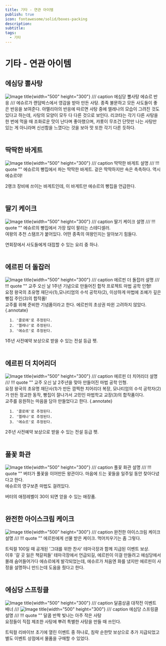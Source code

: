 ```yaml
---
title: 기타 - 연관 아이템
publish: true
icon: fontawesome/solid/boxes-packing
description: 
subtitle: 
tags:
  - 기타
---
```


# 기타 - 연관 아이템

## 에심당 뽈사탕 
![Image title](https://vitamink1.github.io/ashur-note/assets/others/item/item3.png){width="500" height="300"}
/// caption
에심당 뽈사탕 에슈르 반응
///
에슈르가 랜덤박스에서 영감을 받아 만든 사탕. 종족 불문하고 모든 사도들이 좋은 반응을 보여준다.
아멜리아의 반응에 따르면 사탕 중에 엘레나의 모습이 그려진 것도 있다고 하는데, 사탕의 모양이 모두 다 다른 것으로 보인다.
리코타는 각기 다른 사탕을 한 번에 먹을 때 조화로운 맛이 난다며 좋아했으며, 캬롯이 무조건 단맛만 나는 사탕만 있는 게 아니라며 신선함을 느꼈다는 것을 보아 맛 또한 각기 다른 듯하다.
<br>
<br>

## 딱딱한 바게트
![Image title](https://vitamink1.github.io/ashur-note/assets/others/item/item1.png){width="500" height="300"}
/// caption
딱딱한 바게트 설명
///
!!! quote ""
      에슈르의 빵집에서 파는 딱딱한 바게트. 겉은 딱딱하지만 속은 촉촉하다. 역시 에슈르야!

2랭크 장비에 쓰이는 바게트인데, 이 바게트만 에슈르의 빵집을 언급한다.
<br>
<br>

## 딸기 케이크
![Image title](https://vitamink1.github.io/ashur-note/assets/others/item/item2.png){width="500" height="300"}
/// caption
딸기 케이크 설명
///
!!! quote ""
      에슈르의 빵집에서 가장 많이 팔리는 스테디셀러.<br>
      여왕의 추천 스탬프가 붙어있다. 어떤 종족의 여왕인지는 알아보기 힘들다.

연회장에서 사도들에게 대접할 수 있는 요리 중 하나.
<br>
<br>

## 에르핀 더 돌잡러
![Image title](https://vitamink1.github.io/ashur-note/assets/others/item/item4.png){width="500" height="300"}
/// caption
에르핀 더 돌잡러 설명
///
!!! quote ""
      교주 오신 날 1주년 기념으로 만들어진 합작 프로젝트 마법 공학 인형!<br>
      요정 왕국의 초유명 재단사(1),모나티엄의 수석 공학자(2), 이상하게 마법에 조예가 깊은 빵집 주인(3)의 합작품!<br>
      교주를 위해 준비한 기념품이라고 한다. 에르핀의 초상권 따윈 고려하지 않았다.
      {.annotate}

      1. '클로에'로 추정된다.
      2. '엘레나'로 추정된다.
      3. '에슈르'로 추정된다.

1주년 사전예약 보상으로 받을 수 있는 전설 등급 펫.
<br>
<br>

## 에르핀 더 치어리더
![Image title](https://vitamink1.github.io/ashur-note/assets/others/item/item5.png){width="500" height="300"}
/// caption
에르핀 더 치어리더 설명
///
!!! quote ""
      교주 오신 날 2주년을 맞아 만들어진 마법 공학 인형.<br>
      요정 왕국의 초유명 재단사(1)가 만든 깜찍한 치어리더 복장, 모나티엄의 수석 공학자(2)가 만든 정교한 동작, 빵집이 잘나가서 고민인 마법학교 교장(3)의 합작품이다.<br>
      교주를 응원하는 마음을 담아 만들었다고 한다.
      {.annotate}

      1. '클로에'로 추정된다.
      2. '엘레나'로 추정된다.
      3. '에슈르'로 추정된다.

2주년 사전예약 보상으로 받을 수 있는 전설 등급 펫.
<br>
<br>

## 풀꽃 화관
![Image title](https://vitamink1.github.io/ashur-note/assets/others/item/item7.png){width="500" height="300"}
/// caption
풀꽃 화관 설명
///
!!! quote ""
      버터가 풀꽃을 이어만든 왕관이다. 마음에 드는 꽃들을 일주일 동안 찾아다녔다고 한다.<br>
      에슈르의 영구보존 마법도 걸려있다.

버터의 애정레벨이 30이 되면 얻을 수 있는 애장품.
<br>
<br>

## 완전한 아이스크림 케이크
![Image title](https://vitamink1.github.io/ashur-note/assets/others/item/item6.png){width="500" height="300"}
/// caption
완전한 아이스크림 케이크 설명
///
!!! quote ""
      에르핀에게 선물 받은 케이크. 먹어치우기는 좀 그렇다.

트릭컬 100일 때 공개된 '그대를 위한 찬사' 테마극장과 함께 지급된 이벤트 보상.<br>
이후 '갈 곳 잃은 책갈피들' 테마극장에서 언급되길, 에르핀이 이걸 만들려고 에심당에서 몰래 숨어들어가다 에슈르에게 발각되었는데, 에슈르가 처음엔 화를 냈지만 에르핀이 사정을 설명하니 만드는데 도움을 줬다고 한다.
<br>
<br>

## 에심당 스프링클
![Image title](https://vitamink1.github.io/ashur-note/assets/others/item/item8.png){width="500" height="300"}
/// caption
달콤상큼 대작전 이벤트 배너
///
![Image title](https://vitamink1.github.io/ashur-note/assets/others/item/item8_1.png){width="500" height="300"}
/// caption
에심당 스프링클 설명
///
!!! quote ""
      달콤 반짝 빛나는 아주 작은 사탕<br>
      요정들이 직접 제조한 사탕에 뿌려 특별한 사탕을 만들 때 쓰인다.

트릭컬 리바이브 초기에 열린 이벤트 중 하나로, 침략 순한맛 보상으로 추가 지급되었고 별도 이벤트 상점에서 물품을 구매할 수 있었다.
<br>
<br>